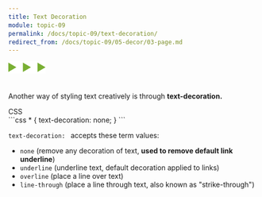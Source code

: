 ```yaml
---
title: Text Decoration
module: topic-09
permalink: /docs/topic-09/text-decoration/
redirect_from: /docs/topic-09/05-decor/03-page.md
---
```


<img src="./../../../img/arrow-divider.svg" style="width: 75px; border: none; margin: 0px 0 20px 0" />

Another way of styling text creatively is through **text-decoration.**

<div id="code-heading">CSS</div>
```css
* {
  text-decoration: none;
}
```

`text-decoration: ` accepts these term values:
- `none` (remove any decoration of text, **used to remove default link underline**)
- `underline` (underline text, default decoration applied to links)
- `overline` (place a line over text)
- `line-through` (place a line through text, also known as "strike-through")


<div class="codepen-embed">
  <p data-height="400" data-theme-id="30567" data-slug-hash="PeZxBr" data-default-tab="css,result" data-user="Media-Ed-Online" data-embed-version="2" data-pen-title="[Topic-09]  Text Decoration (Toggle)" class="codepen"></p>
</div>


<!--<div class="codepen-embed">
  <p data-height="400" data-theme-id="30567" data-slug-hash="dZyXzK" data-default-tab="css,result" data-user="Media-Ed-Online" data-embed-version="2" data-pen-title="[Topic-08] Text Decoration" class="codepen"></p>
</div>-->

